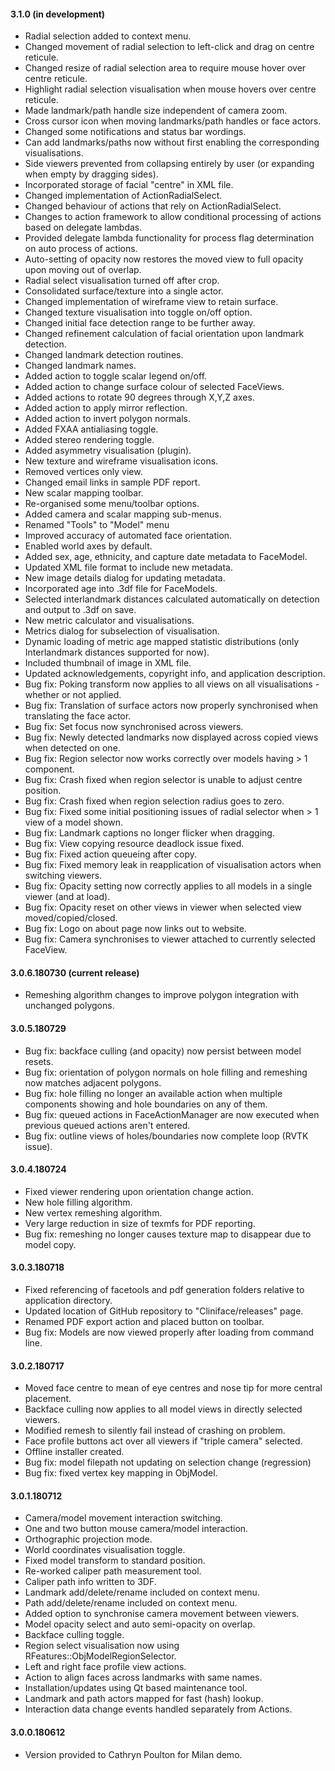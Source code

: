 #### 3.1.0 (in development)
- Radial selection added to context menu.
- Changed movement of radial selection to left-click and drag on centre reticule.
- Changed resize of radial selection area to require mouse hover over centre reticule.
- Highlight radial selection visualisation when mouse hovers over centre reticule.
- Made landmark/path handle size independent of camera zoom.
- Cross cursor icon when moving landmarks/path handles or face actors.
- Changed some notifications and status bar wordings.
- Can add landmarks/paths now without first enabling the corresponding visualisations.
- Side viewers prevented from collapsing entirely by user (or expanding when empty by dragging sides).
- Incorporated storage of facial "centre" in XML file.
- Changed implementation of ActionRadialSelect.
- Changed behaviour of actions that rely on ActionRadialSelect.
- Changes to action framework to allow conditional processing of actions based on delegate lambdas.
- Provided delegate lambda functionality for process flag determination on auto process of actions.
- Auto-setting of opacity now restores the moved view to full opacity upon moving out of overlap.
- Radial select visualisation turned off after crop.
- Consolidated surface/texture into a single actor.
- Changed implementation of wireframe view to retain surface.
- Changed texture visualisation into toggle on/off option.
- Changed initial face detection range to be further away.
- Changed refinement calculation of facial orientation upon landmark detection.
- Changed landmark detection routines.
- Changed landmark names.
- Added action to toggle scalar legend on/off.
- Added action to change surface colour of selected FaceViews.
- Added actions to rotate 90 degrees through X,Y,Z axes.
- Added action to apply mirror reflection.
- Added action to invert polygon normals.
- Added FXAA antialiasing toggle.
- Added stereo rendering toggle.
- Added asymmetry visualisation (plugin).
- New texture and wireframe visualisation icons.
- Removed vertices only view.
- Changed email links in sample PDF report.
- New scalar mapping toolbar.
- Re-organised some menu/toolbar options.
- Added camera and scalar mapping sub-menus.
- Renamed "Tools" to "Model" menu
- Improved accuracy of automated face orientation.
- Enabled world axes by default.
- Added sex, age, ethnicity, and capture date metadata to FaceModel.
- Updated XML file format to include new metadata.
- New image details dialog for updating metadata.
- Incorporated age into .3df file for FaceModels.
- Selected interlandmark distances calculated automatically on detection and output to .3df on save.
- New metric calculator and visualisations.
- Metrics dialog for subselection of visualisation.
- Dynamic loading of metric age mapped statistic distributions (only Interlandmark distances supported for now).
- Included thumbnail of image in XML file.
- Updated acknowledgements, copyright info, and application description.
- Bug fix: Poking transform now applies to all views on all visualisations - whether or not applied.
- Bug fix: Translation of surface actors now properly synchronised when translating the face actor.
- Bug fix: Set focus now synchronised across viewers.
- Bug fix: Newly detected landmarks now displayed across copied views when detected on one.
- Bug fix: Region selector now works correctly over models having > 1 component.
- Bug fix: Crash fixed when region selector is unable to adjust centre position.
- Bug fix: Crash fixed when region selection radius goes to zero.
- Bug fix: Fixed some initial positioning issues of radial selector when > 1 view of a model shown.
- Bug fix: Landmark captions no longer flicker when dragging.
- Bug fix: View copying resource deadlock issue fixed.
- Bug fix: Fixed action queueing after copy.
- Bug fix: Fixed memory leak in reapplication of visualisation actors when switching viewers.
- Bug fix: Opacity setting now correctly applies to all models in a single viewer (and at load).
- Bug fix: Opacity reset on other views in viewer when selected view moved/copied/closed.
- Bug fix: Logo on about page now links out to website.
- Bug fix: Camera synchronises to viewer attached to currently selected FaceView.

#### 3.0.6.180730 (current release)
- Remeshing algorithm changes to improve polygon integration with unchanged polygons.

#### 3.0.5.180729
- Bug fix: backface culling (and opacity) now persist between model resets.
- Bug fix: orientation of polygon normals on hole filling and remeshing now matches adjacent polygons.
- Bug fix: hole filling no longer an available action when multiple components showing and hole boundaries on any of them.
- Bug fix: queued actions in FaceActionManager are now executed when previous queued actions aren't entered.
- Bug fix: outline views of holes/boundaries now complete loop (RVTK issue).

#### 3.0.4.180724
- Fixed viewer rendering upon orientation change action.
- New hole filling algorithm.
- New vertex remeshing algorithm.
- Very large reduction in size of texmfs for PDF reporting.
- Bug fix: remeshing no longer causes texture map to disappear due to model copy.

#### 3.0.3.180718
- Fixed referencing of facetools and pdf generation folders relative to application directory.
- Updated location of GitHub repository to "Cliniface/releases" page.
- Renamed PDF export action and placed button on toolbar.
- Bug fix: Models are now viewed properly after loading from command line.

#### 3.0.2.180717
- Moved face centre to mean of eye centres and nose tip for more central placement.
- Backface culling now applies to all model views in directly selected viewers.
- Modified remesh to silently fail instead of crashing on problem.
- Face profile buttons act over all viewers if "triple camera" selected.
- Offline installer created.
- Bug fix: model filepath not updating on selection change (regression)
- Bug fix: fixed vertex key mapping in ObjModel.

#### 3.0.1.180712
- Camera/model movement interaction switching.
- One and two button mouse camera/model interaction.
- Orthographic projection mode.
- World coordinates visualisation toggle.
- Fixed model transform to standard position.
- Re-worked caliper path measurement tool.
- Caliper path info written to 3DF.
- Landmark add/delete/rename included on context menu.
- Path add/delete/rename included on context menu.
- Added option to synchronise camera movement between viewers.
- Model opacity select and auto semi-opacity on overlap.
- Backface culling toggle.
- Region select visualisation now using RFeatures::ObjModelRegionSelector.
- Left and right face profile view actions.
- Action to align faces across landmarks with same names.
- Installation/updates using Qt based maintenance tool.
- Landmark and path actors mapped for fast (hash) lookup.
- Interaction data change events handled separately from Actions.

#### 3.0.0.180612
- Version provided to Cathryn Poulton for Milan demo.
